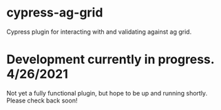 # cypress-ag-grid
Cypress plugin for interacting with and validating against ag grid.

# Development currently in progress. 4/26/2021
Not yet a fully functional plugin, but hope to be up and running shortly. Please check back soon! 
